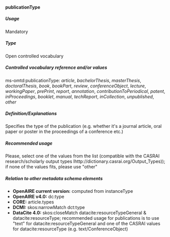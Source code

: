 #### publicationType
##### Usage
Mandatory
##### Type
Open controlled vocabulary
##### Controlled vocabulary reference and/or values
ms-omtd:publicationType: _article_, _bachelorThesis_, _masterThesis_, _doctoralThesis_, _book_, _bookPart_, _review_, _conferenceObject_, _lecture_, _workingPaper_, _prePrint_, _report_, _annotation_, _contributionToPeriodical_, _patent_, _inProceedings_, _booklet_, _manual_, _techReport_, _inCollection_, _unpublished_, _other_
##### Definition/Explanations
Specifies the type of the publication (e.g. whether it's a journal article, oral paper or poster in the proceedings of a conference etc.)
##### Recommended usage
Please, select one of the values from the list (compatible with the CASRAI research/scholarly output types Ihttp://dictionary.casrai.org/Output_Types)); if none of the values fits, please use "other"
##### Relation to other metadata schema elements
* **OpenAIRE current version:** computed from instanceType 
* **OpenAIRE v4.0:** dc:type
* **CORE:** article.types
* **DCMI:** skos:narrowMatch dct:type
* **DataCite 4.0:** skos:closeMatch datacite:resourceTypeGeneral & datacite:resourceType; recommended usage for publications is to use "text" for datacite:resourceTypeGeneral and one of the CASRAI values for datacite:resourceType (e.g. text/ConferenceObject)
